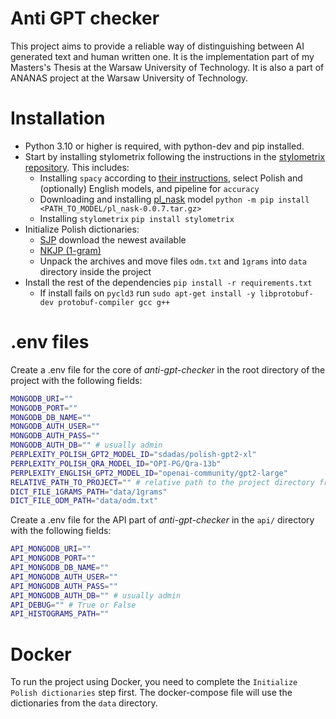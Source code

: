 # Anti GPT checker
This project aims to provide a reliable way of distinguishing between AI generated text and human written one. It is the implementation part of my Masters's Thesis at the Warsaw University of Technology. It is also a part of ANANAS project at the Warsaw University of Technology.

# Installation
- Python 3.10 or higher is required, with python-dev and pip installed.
- Start by installing stylometrix following the instructions in the [stylometrix repository](https://github.com/ZILiAT-NASK/StyloMetrix). This includes:
  - Installing `spacy` according to [their instructions](https://spacy.io/usage), select Polish and (optionally) English models, and pipeline for `accuracy`
  - Downloading and installing [pl_nask](http://mozart.ipipan.waw.pl/~rtuora/spacy/pl_nask-0.0.7.tar.gz) model `python -m pip install <PATH_TO_MODEL/pl_nask-0.0.7.tar.gz> `
  - Installing `stylometrix` `pip install stylometrix`
- Initialize Polish dictionaries:
  - [SJP](https://sjp.pl/sl/odmiany/) download the newest available
  - [NKJP (1-gram)](https://zil.ipipan.waw.pl/NKJPNGrams?action=AttachFile&do=get&target=1grams.gz)
  - Unpack the archives and move files `odm.txt` and `1grams` into `data` directory inside the project
- Install the rest of the dependencies `pip install -r requirements.txt`
  - If install fails on `pycld3` run `sudo apt-get install -y libprotobuf-dev protobuf-compiler gcc g++`


# .env files
Create a .env file for the core of *anti-gpt-checker* in the root directory of the project with the following fields:
```bash
MONGODB_URI=""
MONGODB_PORT=""
MONGODB_DB_NAME=""
MONGODB_AUTH_USER=""
MONGODB_AUTH_PASS=""
MONGODB_AUTH_DB="" # usually admin
PERPLEXITY_POLISH_GPT2_MODEL_ID="sdadas/polish-gpt2-xl"
PERPLEXITY_POLISH_QRA_MODEL_ID="OPI-PG/Qra-13b"
PERPLEXITY_ENGLISH_GPT2_MODEL_ID="openai-community/gpt2-large"
RELATIVE_PATH_TO_PROJECT="" # relative path to the project directory from working directory
DICT_FILE_1GRAMS_PATH="data/1grams"
DICT_FILE_ODM_PATH="data/odm.txt"
```

Create a .env file for the API part of *anti-gpt-checker* in the `api/` directory with the following fields:
```bash
API_MONGODB_URI=""
API_MONGODB_PORT=""
API_MONGODB_DB_NAME=""
API_MONGODB_AUTH_USER=""
API_MONGODB_AUTH_PASS="" 
API_MONGODB_AUTH_DB="" # usually admin
API_DEBUG="" # True or False
API_HISTOGRAMS_PATH=""
```

# Docker

To run the project using Docker, you need to complete the `Initialize Polish dictionaries` step first. The docker-compose file will use the dictionaries from the `data` directory.

